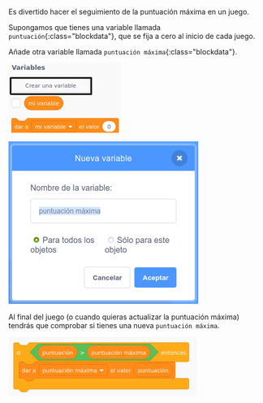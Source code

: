 Es divertido hacer el seguimiento de la puntuación máxima en un juego.

Supongamos que tienes una variable llamada `puntuación`{:class="blockdata"}, que se fija a cero al inicio de cada juego.

Añade otra variable llamada `puntuación máxima`{:class="blockdata"}.

![menú de variables con el Make a Variable resaltado](images/make-variable-annotated.png)

![nueva ventana emergente de variable con puntuación alta como nombre de variable](images/make-high-score-variable.png)

Al final del juego (o cuando quieras actualizar la puntuación máxima) tendrás que comprobar si tienes una nueva `puntuación máxima`.

![los bloques de código requieren hacer puntuación alta igual a la puntuación](images/check-for-high-score.png)